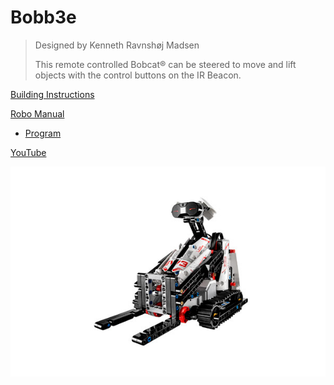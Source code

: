# Bobb3e

> Designed by Kenneth Ravnshøj Madsen
>
> This remote controlled Bobcat® can be steered to move and lift objects with the control buttons on the IR Beacon.

[Building Instructions](https://www.lego.com/cdn/cs/set/assets/blt1e45d9c2a9800e3c/BOBB3E.pdf)

[Robo Manual](https://robomanuals.com/product/bobb3e)
- [Program](https://drive.google.com/file/d/1TOrwT-3yNVMfwcPgBpjhP4vF8CEw6PTL/view)

[YouTube](https://www.youtube.com/watch?v=i3jsJiVKYsg)

![](Bobb3e.jpg)
